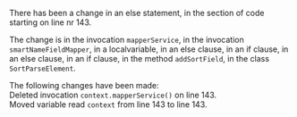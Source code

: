 There has been a change in an else statement, in the section of code starting on line nr 143.
  
The change is in the invocation ```mapperService```, in the invocation ```smartNameFieldMapper```, in a localvariable, in an else clause, in an if clause, in an else clause, in an if clause, in the method ```addSortField```, in the class ```SortParseElement```.
  
The following changes have been made:  
Deleted invocation ```context.mapperService()``` on line 143.  
Moved variable read ```context``` from line 143 to line 143.  
